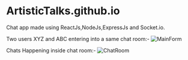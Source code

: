 # ArtisticTalks.github.io
Chat app made using ReactJs,NodeJs,ExpressJs and Socket.io.

Two users XYZ and ABC entering into a same chat room:-
![MainForm](https://user-images.githubusercontent.com/104648509/237060531-15558e2d-75aa-4e45-97e0-7971b485c967.png)


Chats Happening inside chat room:- 
![ChatRoom](https://user-images.githubusercontent.com/104648509/237060624-c29aa15a-bf72-4e3e-88fb-2b22cb2a58d7.png)


